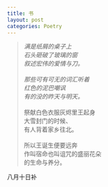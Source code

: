 ```yaml
---
title: 书
layout: post
categories: Poetry
---
```

>*满是纸屑的桌子上*<br>*石头砸破了玻璃的窗*<br>*叙述宏伟的爱情与刀。*<br><br>*那些可有可无的词汇听着*<br>*红色的泥巴嘲讽*<br>*有的没的昨天与明天。*<br><br>祭献白色衣服灰烬里王起身<br>大雪封门的时候、<br>有人背着家乡往北。<br><br>所以王诞生便要远奔<br>作叫宿命也叫诅咒的盛丽花朵<br>的生命与养分。

八月十日补